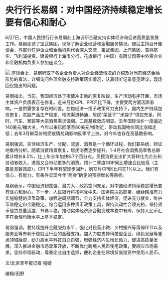 

# 央行行长易纲：对中国经济持续稳定增长要有信心和耐心

6月7日，中国人民银行行长易纲赴上海调研金融支持实体经济和促进高质量发展工作。易纲走访了宝武集团，现场了解企业经营和金融服务情况。随后主持召开座谈会，与部分在沪企业和金融机构代表深入交流，宝武集团、上汽集团、吉祥航空、飞利浦投资、建设银行上海市分行、花旗银行（中国）有限公司等中外资企业和金融机构负责人参加座谈会。

![](https://inews.gtimg.com/om_bt/Oa0sYXgqx7nL4ODrlgDXgkHrkL43ZqVRIcZvoyGcopq4kAA/1000)
座谈会上，易纲听取了各企业负责人对企业经营情况的介绍及对当前经济金融形势的看法，详细询问各项金融支持政策落实情况，认真倾听记录意见建议，现场回应提出的问题。

易纲指出，当前，我国经济处于疫情冲击后的恢复阶段，生产活动有序开展，市场主体资产负债表正在修复。近来月份CPI、PPI环比下降，主要受两方面因素影响。一是供需恢复存在时间差。在稳经济一揽子政策有力支持下，国内生产持续加快恢复，农副产品生产稳定、物流渠道畅通，居民“菜篮子”“米袋子”供应充足。同时，汽车、家装等大宗消费需求偏弱。二是基数效应明显。去年国际油价一度逼近140美元/桶大关，今年以来已回落至80美元/桶附近，带动我国物价同比涨幅走低；去年3月鲜菜价格受疫情扰动影响反季节上涨，对今年也存在高基数影响。

易纲强调，实体经济生产、分配、流通、消费是一个循环过程，我们要系统、辩证地看待分析。随着消费场景恢复，居民消费逐步提升，1-4月社会消费品零售总额累计增长8.5%，比上年全年加快8.7个百分点。居民消费支出扩大将转化为企业和劳动者收入，进而又会带动更多的消费。预计二季度GDP同比增速会比较高（主要是基数效应），CPI下半年有望逐步回升，到12月CPI同比将在1%以上。我们有信心、有能力、有条件实现今年“两会”确定的预期增长等目标。

易纲表示，中国经济韧性强、潜力大，政策空间充足，对中国经济持续稳定增长要有信心和耐心。下一步，人民银行将按照党中央、国务院决策部署，继续精准有力实施稳健的货币政策，加强逆周期调节，全力支持实体经济，促进充分就业，维护币值稳定和金融稳定。综合运用多种货币政策工具，保持流动性合理充裕，保持货币信贷总量适度、节奏平稳，推动实体经济综合融资成本稳中有降，保持人民币汇率在合理均衡水平上基本稳定。

易纲强调，要持续提升金融服务水平，强化对民营小微、乡村振兴等薄弱环节以及服务业等有利于稳就业行业的金融支持。加大力度支持科技型企业、绿色发展等重点领域融资，助力高水平科技自立自强，增强经济内生增长动力，促进高质量发展。深入推进金融市场改革开放，不断优化跨境人民币使用政策，要顺应市场需求，坚持市场驱动，尊重企业自主选择，便利企业在跨境贸易投资中使用人民币。

文/北京青年报记者 程婕

编辑/田野

